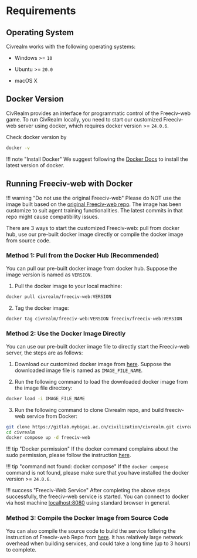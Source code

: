 # Requirements

## Operating System

Civrealm works with the following operating systems:

* Windows >= `10`

* Ubuntu >= `20.0`

* macOS X

## Docker Version

CivRealm provides an interface for programmatic control of the Freeciv-web game. To run CivRealm locally, you need to start our customized Freeciv-web server using docker, which requires docker version >= `24.0.6`.

Check docker version by

```bash
docker -v
```

!!! note "Install Docker"
    We suggest following the [Docker Docs](https://docs.docker.com/engine/install/) to install the latest version of docker.

## Running Freeciv-web with Docker

!!! warning "Do not use the original Freeciv-web"
    Please do NOT use the image built based on the [original Freeciv-web repo](https://github.com/freeciv/freeciv-web). The image has been customize to suit agent training functionalities. The latest commits in that repo might cause compatibility issues.

There are 3 ways to start the customized Freeciv-web: pull from docker hub, use our pre-built docker image directly or compile the docker image from source code.

### Method 1: Pull from the Docker Hub (**Recommended**)

You can pull our pre-built docker image from docker hub. Suppose the image version is named as `VERSION`.

1. Pull the docker image to your local machine:
```bash
docker pull civrealm/freeciv-web:VERSION
```

2. Tag the docker image:
```bash
docker tag civrealm/freeciv-web:VERSION freeciv/freeciv-web:VERSION
```

### Method 2: Use the Docker Image Directly

You can use our pre-built docker image file to directly start the Freeciv-web server, the steps are as follows:

1. Download our customized docker image from <a href="../releases/releases.html">here</a>. Suppose the downloaded image file is named as `IMAGE_FILE_NAME`.

2. Run the following command to load the downloaded docker image from the image file directory:
```bash
docker load -i IMAGE_FILE_NAME
```

3. Run the following command to clone Civrealm repo, and
build freeciv-web service from Docker:
```bash
git clone https://gitlab.mybigai.ac.cn/civilization/civrealm.git civrealm
cd civrealm
docker compose up -d freeciv-web
```

!!! tip "Docker permission"
    If the docker command complains about the sudo permission, please follow the instruction [here](https://askubuntu.com/questions/477551/how-can-i-use-docker-without-sudo).

!!! tip "command not found: docker compose"
    If the `docker compose` command is not found, please make sure that you have installed the docker version >= `24.0.6`.

!!! success "Freeciv-Web Service"
    After completing the above steps successfully, the freeciv-web service is started. You can connect to docker via host machine <a href="http://localhost:8080/">localhost:8080</a> using standard browser in general.

### Method 3: Compile the Docker Image from Source Code

You can also compile the source code to build the service follwing the instruction of Freeciv-web Repo from <a href="../releases/releases.html">here</a>. It has relatively large network overhead when building services, and could take a long time (up to 3 hours) to complete.
